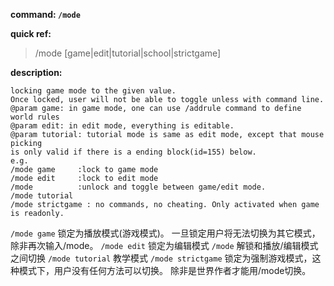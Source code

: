 <!-- BEGIN_AUTOGEN: do NOT edit in this block -->

**command: `/mode`**

**quick ref:**
> /mode [game|edit|tutorial|school|strictgame]

**description:**

```
locking game mode to the given value. 
Once locked, user will not be able to toggle unless with command line. 
@param game: in game mode, one can use /addrule command to define world rules
@param edit: in edit mode, everything is editable. 
@param tutorial: tutorial mode is same as edit mode, except that mouse picking 
is only valid if there is a ending block(id=155) below. 
e.g.
/mode game     :lock to game mode
/mode edit     :lock to edit mode
/mode          :unlock and toggle between game/edit mode. 
/mode tutorial 
/mode strictgame : no commands, no cheating. Only activated when game is readonly.
```

<!-- END_AUTOGEN-->

`/mode game` 锁定为播放模式(游戏模式)。
 一旦锁定用户将无法切换为其它模式，除非再次输入/mode。
`/mode edit` 锁定为编辑模式
`/mode` 解锁和播放/编辑模式之间切换
`/mode tutorial` 教学模式
`/mode strictgame` 锁定为强制游戏模式，这种模式下，用户没有任何方法可以切换。 除非是世界作者才能用/mode切换。


